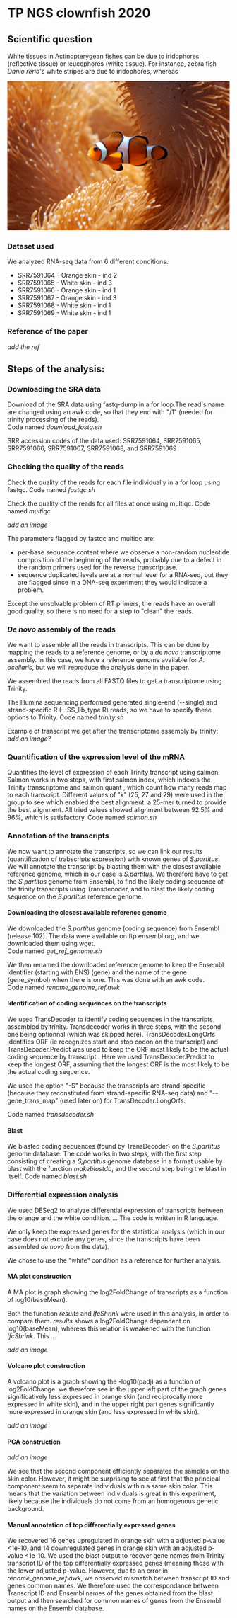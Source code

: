 # TP NGS clownfish 2020

## Scientific question 
White tissues in Actinopterygean fishes can be due to iridophores (reflective tissue) or leucophores (white tissue). For instance, zebra fish _Danio rerio_'s white stripes are due to iridophores, whereas  

![screenshot](clownfish.jpeg) 
### Dataset used 
We analyzed RNA-seq data from 6 different conditions:
* SRR7591064 - Orange skin - ind 2
* SRR7591065 - White skin - ind 3
* SRR7591066 - Orange skin - ind 1
* SRR7591067 - Orange skin - ind 3
* SRR7591068 - White skin - ind 1
* SRR7591069 - White skin - ind 1

### Reference of the paper
_add the ref_

## Steps of the analysis:

### Downloading the SRA data
Download of the SRA data using fastq-dump in a for loop.The read's name are changed using an awk code, so that they end with "/1" (needed for trinity processing of the reads).   
Code named _download_fastq.sh_

SRR accession codes of the data used: SRR7591064, SRR7591065, SRR7591066, SRR7591067, SRR7591068, and SRR7591069

### Checking the quality of the reads
Check the quality of the reads for each file individually in a for loop using fastqc.
Code named _fastqc.sh_

Check the quality of the reads for all files at once using multiqc. 
Code named _multiqc_

_add an image_

The parameters flagged by fastqc and multiqc are: 
- per-base sequence content where we observe a non-random nucleotide composition of the beginning of the reads, probably due to a defect in the random primers used for the reverse transcriptase. 
- sequence duplicated levels are at a normal level for a RNA-seq, but they are flagged since in a DNA-seq experiment they would indicate a problem.

Except the unsolvable problem of RT primers, the reads have an overall good quality, so there is no need for a step to "clean" the reads.

### _De novo_ assembly of the reads 
We want to assemble all the reads in transcripts. This can be done by mapping the reads to a reference genome, or by a _de novo_ transcriptome assembly. In this case, we have a reference genome available for _A. ocellaris_, but we will reproduce the analysis done in the paper.   

We assembled the reads from all FASTQ files to get a transcriptome using Trinity. 

The Illumina sequencing performed generated single-end (--single) and strand-specific R (--SS_lib_type R) reads, so we have to specify these options to Trinity.
Code named _trinity.sh_

Example of transcript we get after the transcriptome assembly by trinity: *add an image?*

### Quantification of the expression level of the mRNA
Quantifies the level of expression of each Trinity transcript using salmon. Salmon works in two steps, with first salmon index, which indexes the Trinity transcriptome and salmon quant ,  which count how many reads map to each transcript.
Different values of "k" (25, 27 and 29) were used in the group to see which enabled the best alignment: a 25-mer turned to provide the best alignment. All tried values showed alignment between 92.5% and 96%, which is satisfactory. 
Code named _salmon.sh_

### Annotation of the transcripts
We now want to annotate the transcripts, so we can link our results (quantification of trabscripts expression) with known genes of _S.partitus_. 
We will annotate the transcript by blasting them with the closest available reference genome, which in our case is _S.partitus_. We therefore have to get the _S.partitus_ genome from Ensembl, to find the likely coding sequence  of the trinity transcripts using Transdecoder, and to blast the likely coding sequence on the _S.partitus_ reference genome.    

#### Downloading the closest available reference genome 

We downloaded the _S.partitus_ genome (coding sequence) from Ensembl (release 102).
The data were available on ftp.ensembl.org, and we downloaded them using wget.  
Code named _get_ref_genome.sh_

We then renamed the downloaded reference genome to keep the Ensembl identifier (starting with ENS) (gene) and the name of the gene (gene_symbol) when there is one. This was done with an awk code.  
Code named _rename_genome_ref.awk_

#### Identification of coding sequences on the transcripts
We used TransDecoder to identify coding sequences in the transcripts assembled by trinity. Transdecoder works in three steps, with the second one being optionnal (which was skipped here). TransDecoder.LongOrfs identifies ORF (ie recognizes start and stop codon on the transcript) and TransDecoder.Predict was used to keep the ORF most likely to be the actual coding sequence by transcript . Here we used TransDecoder.Predict to keep the longest ORF, assuming that the longest ORF is the most likely to be the actual coding sequence.

We used the option "-S" because the transcripts are strand-specific (because they reconstituted from strand-specific RNA-seq data) and "--gene_trans_map" (used later on) for TransDecoder.LongOrfs. 

Code named _transdecoder.sh_

#### Blast 
We blasted coding sequences (found by TransDecoder) on the _S.partitus_ genome database. 
The code works in two steps, with the first step consisting of creating a _S;partitus_ genome database in a format usable by blast with the function _makeblastdb_, and the second step being the blast in itself. 
Code named _blast.sh_

### Differential expression analysis 
We used DESeq2 to analyze differential expression of transcripts between the orange and the white condition. ...
The code is written in R language. 

We only keep the expressed genes for the statistical analysis (which in our case does not exclude any genes, since the transcripts have been assembled _de novo_ from the data). 

We chose to use the "white" condition as a reference for further analysis. 

#### MA plot construction 
A MA plot is graph showing the log2FoldChange of transcripts as a function of log10(baseMean). 

Both the function _results_ and _lfcShrink_ were used in this analysis, in order to compare them. _results_ shows a log2FoldChange dependent on log10(baseMean), whereas this relation is weakened with the function _lfcShrink_. This ...

_add an image_

#### Volcano plot construction 
A volcano plot is a graph showing the -log10(padj) as a function of log2FoldChange. we therefore see in the upper left part of the graph genes significatively less expressed in orange skin (and reciprocally more expressed in white skin), and in the upper right part genes significantly more expressed in orange skin (and less expressed in white skin). 

_add an image_

#### PCA construction

_add an image_

We see that the second component efficiently separates the samples on the skin color. However, it might be surprising to see at first that the principal component seem to separate individuals within a same skin color. This means that the variation between individuals is great in this experiment, likely because the individuals do not come from an homogenous genetic background.  

#### Manual annotation of top differentially expressed genes

We recovered 16 genes upregulated in orange skin with a adjusted p-value <1e-10, and 14 downregulated genes in orange skin with an adjusted p-value <1e-10. We used the blast output to recover gene names from Trinity transcript ID of the top differentially expressed genes (meaning those with the lower adjusted p-value. However, due to an error in _rename_genome_ref.awk_, we observed mismatch between transcript ID and genes common names. We therefore used the correspondance between Transcript ID and Ensembl names of the genes obtained from the blast output and then searched for common names of genes from the Ensembl names on the Ensembl database. 


